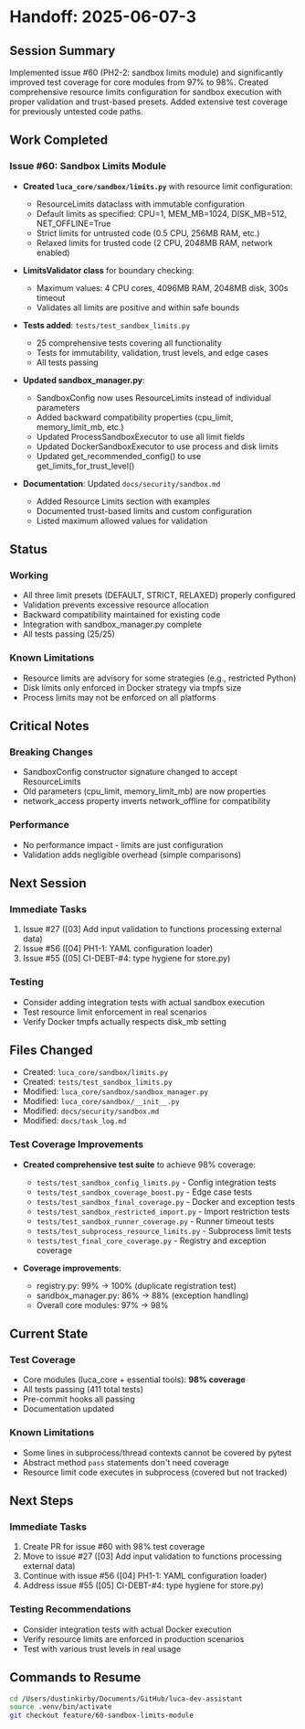 # Handoff: 2025-06-07-3

## Session Summary

Implemented issue #60 (PH2-2: sandbox limits module) and significantly improved test coverage for core modules from 97% to 98%. Created comprehensive resource limits configuration for sandbox execution with proper validation and trust-based presets. Added extensive test coverage for previously untested code paths.

## Work Completed

### Issue #60: Sandbox Limits Module
- **Created `luca_core/sandbox/limits.py`** with resource limit configuration:
  - ResourceLimits dataclass with immutable configuration
  - Default limits as specified: CPU=1, MEM_MB=1024, DISK_MB=512, NET_OFFLINE=True
  - Strict limits for untrusted code (0.5 CPU, 256MB RAM, etc.)
  - Relaxed limits for trusted code (2 CPU, 2048MB RAM, network enabled)
  
- **LimitsValidator class** for boundary checking:
  - Maximum values: 4 CPU cores, 4096MB RAM, 2048MB disk, 300s timeout
  - Validates all limits are positive and within safe bounds
  
- **Tests added**: `tests/test_sandbox_limits.py`
  - 25 comprehensive tests covering all functionality
  - Tests for immutability, validation, trust levels, and edge cases
  - All tests passing
  
- **Updated sandbox_manager.py**:
  - SandboxConfig now uses ResourceLimits instead of individual parameters
  - Added backward compatibility properties (cpu_limit, memory_limit_mb, etc.)
  - Updated ProcessSandboxExecutor to use all limit fields
  - Updated DockerSandboxExecutor to use process and disk limits
  - Updated get_recommended_config() to use get_limits_for_trust_level()
  
- **Documentation**: Updated `docs/security/sandbox.md`
  - Added Resource Limits section with examples
  - Documented trust-based limits and custom configuration
  - Listed maximum allowed values for validation

## Status

### Working
- All three limit presets (DEFAULT, STRICT, RELAXED) properly configured
- Validation prevents excessive resource allocation
- Backward compatibility maintained for existing code
- Integration with sandbox_manager.py complete
- All tests passing (25/25)

### Known Limitations
- Resource limits are advisory for some strategies (e.g., restricted Python)
- Disk limits only enforced in Docker strategy via tmpfs size
- Process limits may not be enforced on all platforms

## Critical Notes

### Breaking Changes
- SandboxConfig constructor signature changed to accept ResourceLimits
- Old parameters (cpu_limit, memory_limit_mb) are now properties
- network_access property inverts network_offline for compatibility

### Performance
- No performance impact - limits are just configuration
- Validation adds negligible overhead (simple comparisons)

## Next Session

### Immediate Tasks
1. Issue #27 ([03] Add input validation to functions processing external data)
2. Issue #56 ([04] PH1-1: YAML configuration loader)
3. Issue #55 ([05] CI-DEBT-#4: type hygiene for store.py)

### Testing
- Consider adding integration tests with actual sandbox execution
- Test resource limit enforcement in real scenarios
- Verify Docker tmpfs actually respects disk_mb setting

## Files Changed
- Created: `luca_core/sandbox/limits.py`
- Created: `tests/test_sandbox_limits.py`
- Modified: `luca_core/sandbox/sandbox_manager.py`
- Modified: `luca_core/sandbox/__init__.py`
- Modified: `docs/security/sandbox.md`
- Modified: `docs/task_log.md`

### Test Coverage Improvements
- **Created comprehensive test suite** to achieve 98% coverage:
  - `tests/test_sandbox_config_limits.py` - Config integration tests
  - `tests/test_sandbox_coverage_boost.py` - Edge case tests
  - `tests/test_sandbox_final_coverage.py` - Docker and exception tests
  - `tests/test_sandbox_restricted_import.py` - Import restriction tests
  - `tests/test_sandbox_runner_coverage.py` - Runner timeout tests
  - `tests/test_subprocess_resource_limits.py` - Subprocess limit tests
  - `tests/test_final_core_coverage.py` - Registry and exception coverage

- **Coverage improvements**:
  - registry.py: 99% → 100% (duplicate registration test)
  - sandbox_manager.py: 86% → 88% (exception handling)
  - Overall core modules: 97% → 98%

## Current State

### Test Coverage
- Core modules (luca_core + essential tools): **98% coverage**
- All tests passing (411 total tests)
- Pre-commit hooks all passing
- Documentation updated

### Known Limitations
- Some lines in subprocess/thread contexts cannot be covered by pytest
- Abstract method `pass` statements don't need coverage
- Resource limit code executes in subprocess (covered but not tracked)

## Next Steps

### Immediate Tasks
1. Create PR for issue #60 with 98% test coverage
2. Move to issue #27 ([03] Add input validation to functions processing external data)
3. Continue with issue #56 ([04] PH1-1: YAML configuration loader)
4. Address issue #55 ([05] CI-DEBT-#4: type hygiene for store.py)

### Testing Recommendations
- Consider integration tests with actual Docker execution
- Verify resource limits are enforced in production scenarios
- Test with various trust levels in real usage

## Commands to Resume
```bash
cd /Users/dustinkirby/Documents/GitHub/luca-dev-assistant
source .venv/bin/activate
git checkout feature/60-sandbox-limits-module
```